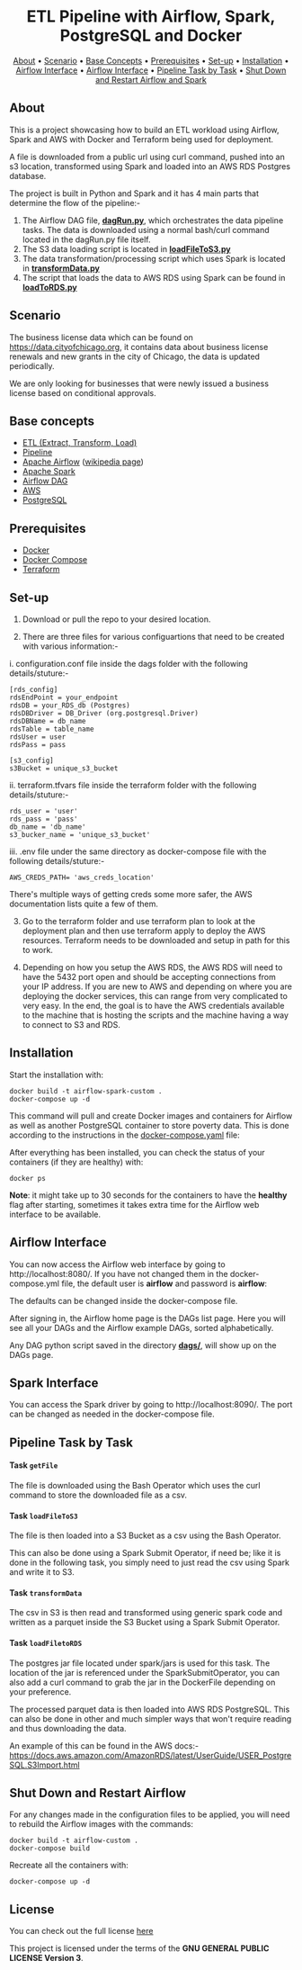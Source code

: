 <h1 align="center">ETL Pipeline with Airflow, Spark, PostgreSQL and Docker</h1>

<p align="center">
  <a href="#about">About</a> •
  <a href="#scenario">Scenario</a> •
  <a href="#base-concepts">Base Concepts</a> •
  <a href="#prerequisites">Prerequisites</a> •
  <a href="#set-up">Set-up</a> •
  <a href="#installation">Installation</a> •
  <a href="#airflow-interface">Airflow Interface</a> •
  <a href="#spark-interface">Airflow Interface</a> •
  <a href="#pipeline-task-by-task">Pipeline Task by Task</a> •
  <a href="#shut-down-and-restart-airflow">Shut Down and Restart Airflow and Spark</a> 
</p>

## About

This is a project showcasing how to build an ETL workload using Airflow, Spark and AWS with Docker and Terraform being used for deployment.

A file is downloaded from a public url using curl command, pushed into an s3 location, transformed using Spark and loaded into an AWS RDS Postgres database. 

The project is built in Python and Spark and it has 4 main parts that determine the flow of the pipeline:-

  1. The Airflow DAG file, [**dagRun.py**](https://github.com/DEMaestro1/aws-hybrid-spark-flow/blob/main/dags/dagRun.py), which orchestrates the data pipeline tasks. The data is downloaded using a normal bash/curl command located in the dagRun.py file itself.
  2. The S3 data loading script is located in [**loadFileToS3.py**](https://github.com/DEMaestro1/aws-hybrid-spark-flow/blob/main/spark/tasks/loadFileToS3.py)
  3. The data transformation/processing script which uses Spark is located in [**transformData.py**](https://github.com/DEMaestro1/aws-hybrid-spark-flow/blob/main/spark/tasks/transformData.py)
  4. The script that loads the data to AWS RDS using Spark can be found in [**loadToRDS.py**](https://github.com/DEMaestro1/aws-hybrid-spark-flow/blob/main/spark/tasks/loadToRDS.py)

## Scenario

The business license data which can be found on https://data.cityofchicago.org, it contains data about business license renewals and new grants in the city of Chicago, the data is updated periodically.

We are only looking for businesses that were newly issued a business license based on conditional approvals.

## Base concepts

 - [ETL (Extract, Transform, Load)](https://en.wikipedia.org/wiki/Extract,_transform,_load)
 - [Pipeline](https://en.wikipedia.org/wiki/Pipeline_(computing))
 - [Apache Airflow](https://airflow.apache.org/docs/apache-airflow/stable/index.html) ([wikipedia page](https://en.wikipedia.org/wiki/Apache_Airflow))
 - [Apache Spark](https://spark.apache.org/docs/latest/)
 - [Airflow DAG](https://airflow.apache.org/docs/apache-airflow/stable/concepts.html#dags)
 - [AWS](https://docs.aws.amazon.com/)
 - [PostgreSQL](https://www.postgresql.org/)

## Prerequisites
- [Docker](https://docs.docker.com/get-docker/)
- [Docker Compose](https://docs.docker.com/compose/)
- [Terraform](https://www.terraform.io/)

## Set-up

1. Download or pull the repo to your desired location.

2. There are three files for various configuartions that need to be created with various information:-

  i. configuration.conf file inside the dags folder with the following details/stuture:-
    
    [rds_config]
    rdsEndPoint = your_endpoint
    rdsDB = your_RDS_db (Postgres)
    rdsDBDriver = DB_Driver (org.postgresql.Driver)
    rdsDBName = db_name
    rdsTable = table_name
    rdsUser = user
    rdsPass = pass

    [s3_config]
    s3Bucket = unique_s3_bucket

  ii. terraform.tfvars file inside the terraform folder with the following details/stuture:-
    
    rds_user = 'user'
    rds_pass = 'pass'
    db_name = 'db_name'
    s3_bucker_name = 'unique_s3_bucket'

  iii. .env file under the same directory as docker-compose file with the following details/stuture:-
    
    AWS_CREDS_PATH= 'aws_creds_location'

  There's multiple ways of getting creds some more safer, the AWS documentation lists quite a few of them.

3. Go to the terraform folder and use terraform plan to look at the deployment plan and then use terraform apply to deploy the AWS resources. Terraform needs to be downloaded and setup in path for this to work.

4. Depending on how you setup the AWS RDS, the AWS RDS will need to have the 5432 port open and should be accepting connections from your IP address. If you are new to AWS and depending on where you are deploying the docker services, this can range from very complicated to very easy. In the end, the goal is to have the AWS credentials available to the machine that is hosting the scripts and the machine having a way to connect to S3 and RDS.

## Installation

Start the installation with:

    docker build -t airflow-spark-custom .
    docker-compose up -d

This command will pull and create Docker images and containers for Airflow as well as another PostgreSQL container to store poverty data.
This is done according to the instructions in the [docker-compose.yaml](https://github.com/DEMaestro1/aws-hybrid-spark-flow/blob/main/docker-compose.yaml) file:

After everything has been installed, you can check the status of your containers (if they are healthy) with:

    docker ps

**Note**: it might take up to 30 seconds for the containers to have the **healthy** flag after starting, sometimes it takes extra time for the Airflow web interface to be available.

## Airflow Interface

You can now access the Airflow web interface by going to http://localhost:8080/. If you have not changed them in the docker-compose.yml file, the default user is **airflow** and password is **airflow**:

The defaults can be changed inside the docker-compose file.

After signing in, the Airflow home page is the DAGs list page. Here you will see all your DAGs and the Airflow example DAGs, sorted alphabetically. 

Any DAG python script saved in the directory [**dags/**](https://github.com/DEMaestro1/aws-hybrid-spark-flow/tree/main/dags), will show up on the DAGs page.

## Spark Interface

You can access the Spark driver by going to http://localhost:8090/. The port can be changed as needed in the docker-compose file.

## Pipeline Task by Task

#### Task `getFile`

The file is downloaded using the Bash Operator which uses the curl command to store the downloaded file as a csv.

#### Task `loadFileToS3`

The file is then loaded into a S3 Bucket as a csv using the Bash Operator.

This can also be done using a Spark Submit Operator, if need be; like it is done in the following task, you simply need to just read the csv using Spark and write it to S3.

#### Task `transformData`

The csv in S3 is then read and transformed using generic spark code and written as a parquet inside the S3 Bucket using a Spark Submit Operator.

#### Task `loadFiletoRDS`

The postgres jar file located under spark/jars is used for this task. The location of the jar is referenced under the SparkSubmitOperator, you can also add a curl command to grab the jar in the DockerFile depending on your preference.

The processed parquet data is then loaded into AWS RDS PostgreSQL. This can also be done in other and much simpler ways that won't require reading and thus downloading the data.

An example of this can be found in the AWS docs:-
https://docs.aws.amazon.com/AmazonRDS/latest/UserGuide/USER_PostgreSQL.S3Import.html

## Shut Down and Restart Airflow

For any changes made in the configuration files to be applied, you will need to rebuild the Airflow images with the commands:
	
    docker build -t airflow-custom .
    docker-compose build

Recreate all the containers with:

    docker-compose up -d

## License
You can check out the full license [here](https://github.com/DEMaestro1/aws-hybrid-spark-flow/blob/main/LICENSE)

This project is licensed under the terms of the **GNU GENERAL PUBLIC LICENSE Version 3**.
